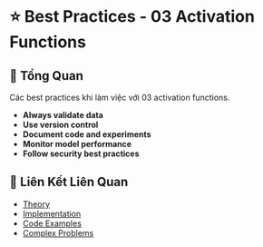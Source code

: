 # ⭐ Best Practices - 03 Activation Functions

## 🎯 Tổng Quan

Các best practices khi làm việc với 03 activation functions.

- **Always validate data**
- **Use version control**
- **Document code and experiments**
- **Monitor model performance**
- **Follow security best practices**

## 🔗 Liên Kết Liên Quan

- [Theory](./THEORY_03_activation_functions.md)
- [Implementation](./IMPLEMENTATION_03_activation_functions.md)
- [Code Examples](./CODE_EXAMPLES_03_activation_functions.md)
- [Complex Problems](./COMPLEX_PROBLEMS.md)

